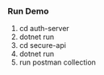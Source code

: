 ### Run Demo

1. cd auth-server
2. dotnet run
3. cd secure-api
4. dotnet run
5. run postman collection